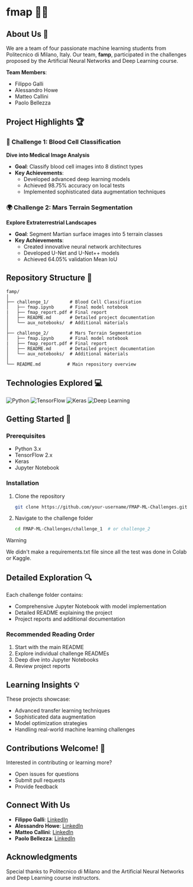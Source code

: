 # fmap 🧠🚀

## About Us 👥
We are a team of four passionate machine learning students from Politecnico di Milano, Italy. Our team, **famp**, participated in the challenges proposed by the Artificial Neural Networks and Deep Learning course.

**Team Members**:
- Filippo Galli
- Alessandro Howe
- Matteo Callini
- Paolo Bellezza

## Project Highlights 🏆

### 🔬 Challenge 1: Blood Cell Classification
**Dive into Medical Image Analysis**
- **Goal**: Classify blood cell images into 8 distinct types
- **Key Achievements**:
  - Developed advanced deep learning models
  - Achieved 98.75% accuracy on local tests
  - Implemented sophisticated data augmentation techniques

### 🌍 Challenge 2: Mars Terrain Segmentation
**Explore Extraterrestrial Landscapes**
- **Goal**: Segment Martian surface images into 5 terrain classes
- **Key Achievements**:
  - Created innovative neural network architectures
  - Developed U-Net and U-Net++ models
  - Achieved 64.05% validation Mean IoU

## Repository Structure 📂
```
famp/
│
├── challenge_1/        # Blood Cell Classification
│   ├── fmap.ipynb      # Final model notebook
|   ├── fmap_report.pdf # Final report
│   ├── README.md       # Detailed project documentation
│   └── aux_notebooks/  # Additional materials
│
├── challenge_2/        # Mars Terrain Segmentation
│   ├── fmap.ipynb      # Final model notebook
|   ├── fmap_report.pdf # Final report
│   ├── README.md       # Detailed project documentation
│   └── aux_notebooks/  # Additional materials
│
└── README.md          # Main repository overview
```

## Technologies Explored 💻
![Python](https://img.shields.io/badge/Python-3.x-blue)
![TensorFlow](https://img.shields.io/badge/TensorFlow-2.x-orange)
![Keras](https://img.shields.io/badge/Keras-2.x-red)
![Deep Learning](https://img.shields.io/badge/Deep%20Learning-Advanced-blueviolet)

## Getting Started 🚀

### Prerequisites
- Python 3.x
- TensorFlow 2.x
- Keras
- Jupyter Notebook

### Installation
1. Clone the repository
   ```bash
   git clone https://github.com/your-username/FMAP-ML-Challenges.git
   ```

2. Navigate to the challenge folder
   ```bash
   cd FMAP-ML-Challenges/challenge_1  # or challenge_2
   ```

> [!WARNING]
> We didn't make a requirements.txt file since all the test was done in Colab or Kaggle.


## Detailed Exploration 🔍
Each challenge folder contains:
- Comprehensive Jupyter Notebook with model implementation
- Detailed README explaining the project
- Project reports and additional documentation

### Recommended Reading Order
1. Start with the main README
2. Explore individual challenge READMEs
3. Deep dive into Jupyter Notebooks
4. Review project reports

## Learning Insights 💡
These projects showcase:
- Advanced transfer learning techniques
- Sophisticated data augmentation
- Model optimization strategies
- Handling real-world machine learning challenges

## Contributions Welcome! 🤝
Interested in contributing or learning more?
- Open issues for questions
- Submit pull requests
- Provide feedback

## Connect With Us
- **Filippo Galli**: [LinkedIn](https://www.linkedin.com/in/filippo-galli-cr/)
- **Alessandro Howe**: [LinkedIn](https://www.linkedin.com/in/alessandro-john-howe-691982299/)
- **Matteo Callini**: [LinkedIn](https://www.linkedin.com/in/matteocallini/)
- **Paolo Bellezza**: [LinkedIn](https://www.linkedin.com/in/paolo-bellezza-250b46293/)

## Acknowledgments
Special thanks to Politecnico di Milano and the Artificial Neural Networks and Deep Learning course instructors.